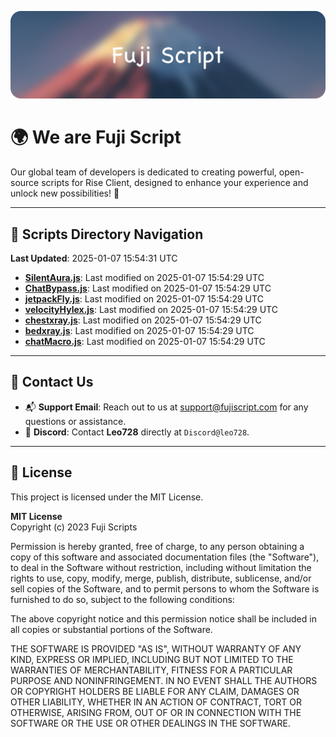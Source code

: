 ![Banner](.github/b.webp)

# 🌍 **We are Fuji Script**

Our global team of developers is dedicated to creating powerful, open-source scripts for Rise Client, designed to enhance your experience and unlock new possibilities! 🌟

---
<!-- SCRIPTS_NAVIGATION_START -->
## 📂 **Scripts Directory Navigation**

**Last Updated**: 2025-01-07 15:54:31 UTC

- **[SilentAura.js](scripts/SilentAura.js)**: Last modified on 2025-01-07 15:54:29 UTC
- **[ChatBypass.js](scripts/ChatBypass.js)**: Last modified on 2025-01-07 15:54:29 UTC
- **[jetpackFly.js](scripts/jetpackFly.js)**: Last modified on 2025-01-07 15:54:29 UTC
- **[velocityHylex.js](scripts/velocityHylex.js)**: Last modified on 2025-01-07 15:54:29 UTC
- **[chestxray.js](scripts/chestxray.js)**: Last modified on 2025-01-07 15:54:29 UTC
- **[bedxray.js](scripts/bedxray.js)**: Last modified on 2025-01-07 15:54:29 UTC
- **[chatMacro.js](scripts/chatMacro.js)**: Last modified on 2025-01-07 15:54:29 UTC

<!-- SCRIPTS_NAVIGATION_END -->

---

## 💬 **Contact Us**  
- 📬 **Support Email**: Reach out to us at [support@fujiscript.com](mailto:support@fujiscript.com) for any questions or assistance.  
- 💬 **Discord**: Contact **Leo728** directly at `Discord@leo728`.

---

## 📜 **License**

This project is licensed under the MIT License.  

**MIT License**  
Copyright (c) 2023 Fuji Scripts  

Permission is hereby granted, free of charge, to any person obtaining a copy of this software and associated documentation files (the "Software"), to deal in the Software without restriction, including without limitation the rights to use, copy, modify, merge, publish, distribute, sublicense, and/or sell copies of the Software, and to permit persons to whom the Software is furnished to do so, subject to the following conditions:  

The above copyright notice and this permission notice shall be included in all copies or substantial portions of the Software.  

THE SOFTWARE IS PROVIDED "AS IS", WITHOUT WARRANTY OF ANY KIND, EXPRESS OR IMPLIED, INCLUDING BUT NOT LIMITED TO THE WARRANTIES OF MERCHANTABILITY, FITNESS FOR A PARTICULAR PURPOSE AND NONINFRINGEMENT. IN NO EVENT SHALL THE AUTHORS OR COPYRIGHT HOLDERS BE LIABLE FOR ANY CLAIM, DAMAGES OR OTHER LIABILITY, WHETHER IN AN ACTION OF CONTRACT, TORT OR OTHERWISE, ARISING FROM, OUT OF OR IN CONNECTION WITH THE SOFTWARE OR THE USE OR OTHER DEALINGS IN THE SOFTWARE.  
